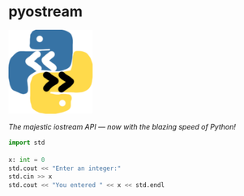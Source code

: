 # pyostream

<img src="misc/icon.png" width="166px"/>

*The majestic iostream API — now with the blazing speed of Python!*

```py
import std

x: int = 0
std.cout << "Enter an integer:"
std.cin >> x
std.cout << "You entered " << x << std.endl
```
